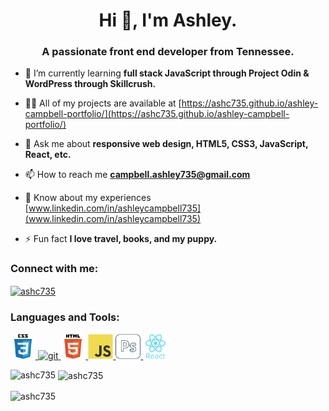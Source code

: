 <h1 align="center">Hi 👋, I'm Ashley.</h1>
<h3 align="center">A passionate front end developer from Tennessee.</h3>

- 🌱 I’m currently learning **full stack JavaScript through Project Odin & WordPress through Skillcrush.**

- 👨‍💻 All of my projects are available at [https://ashc735.github.io/ashley-campbell-portfolio/](https://ashc735.github.io/ashley-campbell-portfolio/)

- 💬 Ask me about **responsive web design, HTML5, CSS3, JavaScript, React, etc.**

- 📫 How to reach me **campbell.ashley735@gmail.com**

- 📄 Know about my experiences [www.linkedin.com/in/ashleycampbell735](www.linkedin.com/in/ashleycampbell735)

- ⚡ Fun fact **I love travel, books, and my puppy.**

<h3 align="left">Connect with me:</h3>
<p align="left">
<a href="https://codesandbox.com/ashc735" target="blank"><img align="center" src="https://raw.githubusercontent.com/rahuldkjain/github-profile-readme-generator/master/src/images/icons/Social/codesandbox.svg" alt="ashc735" height="30" width="40" /></a>
</p>

<h3 align="left">Languages and Tools:</h3>
<p align="left"> <a href="https://www.w3schools.com/css/" target="_blank" rel="noreferrer"> <img src="https://raw.githubusercontent.com/devicons/devicon/master/icons/css3/css3-original-wordmark.svg" alt="css3" width="40" height="40"/> </a> <a href="https://git-scm.com/" target="_blank" rel="noreferrer"> <img src="https://www.vectorlogo.zone/logos/git-scm/git-scm-icon.svg" alt="git" width="40" height="40"/> </a> <a href="https://www.w3.org/html/" target="_blank" rel="noreferrer"> <img src="https://raw.githubusercontent.com/devicons/devicon/master/icons/html5/html5-original-wordmark.svg" alt="html5" width="40" height="40"/> </a> <a href="https://developer.mozilla.org/en-US/docs/Web/JavaScript" target="_blank" rel="noreferrer"> <img src="https://raw.githubusercontent.com/devicons/devicon/master/icons/javascript/javascript-original.svg" alt="javascript" width="40" height="40"/> </a> <a href="https://www.photoshop.com/en" target="_blank" rel="noreferrer"> <img src="https://raw.githubusercontent.com/devicons/devicon/master/icons/photoshop/photoshop-line.svg" alt="photoshop" width="40" height="40"/> </a> <a href="https://reactjs.org/" target="_blank" rel="noreferrer"> <img src="https://raw.githubusercontent.com/devicons/devicon/master/icons/react/react-original-wordmark.svg" alt="react" width="40" height="40"/> </a> </p>

<p><img align="left" src="https://github-readme-stats.vercel.app/api/top-langs?username=ashc735&show_icons=true&locale=en&layout=compact" alt="ashc735" /></p>

<p>&nbsp;<img align="center" src="https://github-readme-stats.vercel.app/api?username=ashc735&show_icons=true&locale=en" alt="ashc735" /></p>

<p><img align="center" src="https://github-readme-streak-stats.herokuapp.com/?user=ashc735&" alt="ashc735" /></p>

